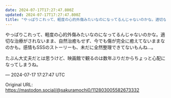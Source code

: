 ```yaml
---
date: 2024-07-17T17:27:47.800Z
updated: 2024-07-17T17:27:47.800Z
title: "やっぱりこれって、軽度の心的外傷みたいなのになってるんじゃないのかな。適切な治療[...]"
---
```


<p>やっぱりこれって、軽度の心的外傷みたいなのになってるんじゃないのかな。適切な治療がされないまま、自然治癒もせず、今でも傷が完全に癒えてないままなのかも。感情もSSSのストーリーも、未だに全然整理できてないもんね…。</p><p>たぶん大丈夫だとは思うけど、映画館で観るのは数年ぶりだからちょっと心配になってしまうね。</p>

&mdash; 2024-07-17 17:27:47 UTC

Original URL: https://mastodon.social/@sakuramochi0/112803005582673332
